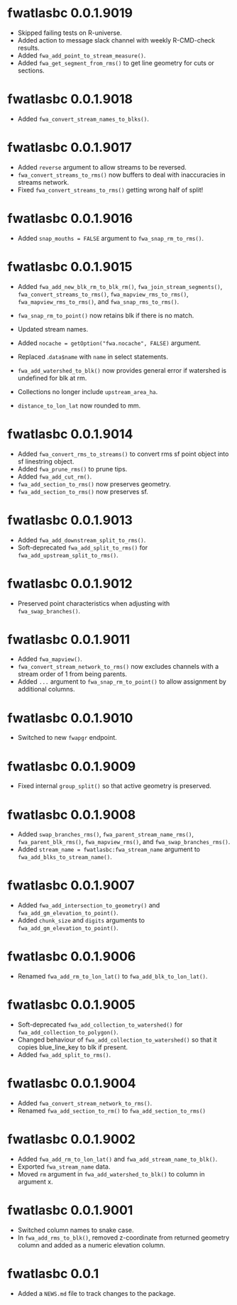 <!-- NEWS.md is maintained by https://fledge.cynkra.com, contributors should not edit this file -->

# fwatlasbc 0.0.1.9019

- Skipped failing tests on R-universe.
- Added action to message slack channel with weekly R-CMD-check results.
- Added `fwa_add_point_to_stream_measure()`.
- Added `fwa_get_segment_from_rms()` to get line geometry for cuts or sections.

# fwatlasbc 0.0.1.9018

- Added `fwa_convert_stream_names_to_blks()`.

# fwatlasbc 0.0.1.9017

- Added `reverse` argument to allow streams to be reversed.
- `fwa_convert_streams_to_rms()` now buffers to deal with inaccuracies in streams network.
- Fixed `fwa_convert_streams_to_rms()` getting wrong half of split!

# fwatlasbc 0.0.1.9016

- Added `snap_mouths = FALSE` argument to `fwa_snap_rm_to_rms()`.

# fwatlasbc 0.0.1.9015

- Added `fwa_add_new_blk_rm_to_blk_rm()`, `fwa_join_stream_segments()`, `fwa_convert_streams_to_rms()`, `fwa_mapview_rms_to_rms()`, `fwa_mapview_rms_to_rms()`, and `fwa_snap_rms_to_rms()`.
- `fwa_snap_rm_to_point()` now retains blk if there is no match.
- Updated stream names.
- Added `nocache = getOption("fwa.nocache", FALSE)` argument.
- Replaced .`data$name` with `name` in select statements.
- `fwa_add_watershed_to_blk()` now provides general error if watershed is undefined for blk at rm.

- Collections no longer include `upstream_area_ha`.

- `distance_to_lon_lat` now rounded to mm.

# fwatlasbc 0.0.1.9014

- Added `fwa_convert_rms_to_streams()` to convert rms sf point object into sf linestring object.
- Added `fwa_prune_rms()` to prune tips.
- Added `fwa_add_cut_rm()`.
- `fwa_add_section_to_rms()` now preserves geometry.
- `fwa_add_section_to_rms()` now preserves sf.

# fwatlasbc 0.0.1.9013

- Added `fwa_add_downstream_split_to_rms()`.
- Soft-deprecated `fwa_add_split_to_rms()` for `fwa_add_upstream_split_to_rms()`.

# fwatlasbc 0.0.1.9012

- Preserved point characteristics when adjusting with `fwa_swap_branches()`.

# fwatlasbc 0.0.1.9011

- Added `fwa_mapview()`.
- `fwa_convert_stream_network_to_rms()` now excludes channels with a stream order of 1 from being parents.
- Added `...` argument to `fwa_snap_rm_to_point()` to allow assignment by additional columns.

# fwatlasbc 0.0.1.9010

- Switched to new `fwapgr` endpoint.

# fwatlasbc 0.0.1.9009

- Fixed internal `group_split()` so that active geometry is preserved.

# fwatlasbc 0.0.1.9008

- Added `swap_branches_rms()`, `fwa_parent_stream_name_rms()`, `fwa_parent_blk_rms()`, `fwa_mapview_rms()`, and `fwa_swap_branches_rms()`.
- Added `stream_name = fwatlasbc:fwa_stream_name` argument to `fwa_add_blks_to_stream_name()`.

# fwatlasbc 0.0.1.9007

- Added `fwa_add_intersection_to_geometry()` and `fwa_add_gm_elevation_to_point()`.
- Added `chunk_size` and `digits` arguments to `fwa_add_gm_elevation_to_point()`.

# fwatlasbc 0.0.1.9006

- Renamed `fwa_add_rm_to_lon_lat()` to `fwa_add_blk_to_lon_lat()`.

# fwatlasbc 0.0.1.9005

- Soft-deprecated `fwa_add_collection_to_watershed()` for `fwa_add_collection_to_polygon()`.
- Changed behaviour of `fwa_add_collection_to_watershed()` so that it copies blue_line_key to blk if present.
- Added `fwa_add_split_to_rms()`.

# fwatlasbc 0.0.1.9004

- Added `fwa_convert_stream_network_to_rms()`.
- Renamed `fwa_add_section_to_rm()` to `fwa_add_section_to_rms()`

# fwatlasbc 0.0.1.9002

- Added `fwa_add_rm_to_lon_lat()` and `fwa_add_stream_name_to_blk()`.
- Exported `fwa_stream_name` data.
- Moved `rm` argument in `fwa_add_watershed_to_blk()` to column in argument x.

# fwatlasbc 0.0.1.9001

- Switched column names to snake case.
- In `fwa_add_rms_to_blk()`, removed z-coordinate from returned geometry column and added as a numeric elevation column.

# fwatlasbc 0.0.1

- Added a `NEWS.md` file to track changes to the package.
